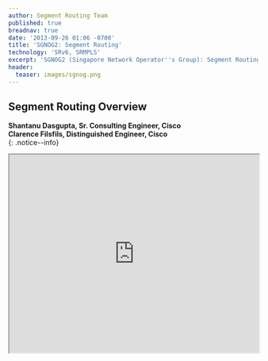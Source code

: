 ```yaml
---
author: Segment Routing Team
published: true
breadnav: true
date: '2013-09-26 01:06 -0700'
title: 'SGNOG2: Segment Routing'
technology: 'SRv6, SRMPLS'
excerpt: 'SGNOG2 (Singapore Network Operator''s Group): Segment Routing Overview'
header:
  teaser: images/sgnog.png
---
```


## Segment Routing Overview  

**Shantanu Dasgupta, Sr. Consulting Engineer, Cisco**  
**Clarence Filsfils, Distinguished Engineer, Cisco**  
{: .notice--info}  

<iframe src="https://docs.google.com/file/d/0B8Ws5Hhj8UoOVnlRYWNKYk02dFE/preview" width="100%" height="400px"></iframe>
